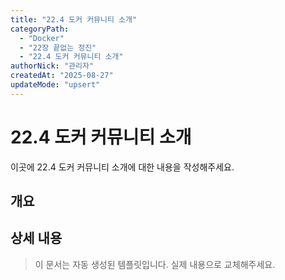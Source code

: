 ```yaml
---
title: "22.4 도커 커뮤니티 소개"
categoryPath:
  - "Docker"
  - "22장 끝없는 정진"
  - "22.4 도커 커뮤니티 소개"
authorNick: "관리자"
createdAt: "2025-08-27"
updateMode: "upsert"
---
```


# 22.4 도커 커뮤니티 소개

이곳에 22.4 도커 커뮤니티 소개에 대한 내용을 작성해주세요.

## 개요

<!-- 내용을 작성해주세요 -->

## 상세 내용

<!-- 내용을 작성해주세요 -->

> 이 문서는 자동 생성된 템플릿입니다. 실제 내용으로 교체해주세요.
